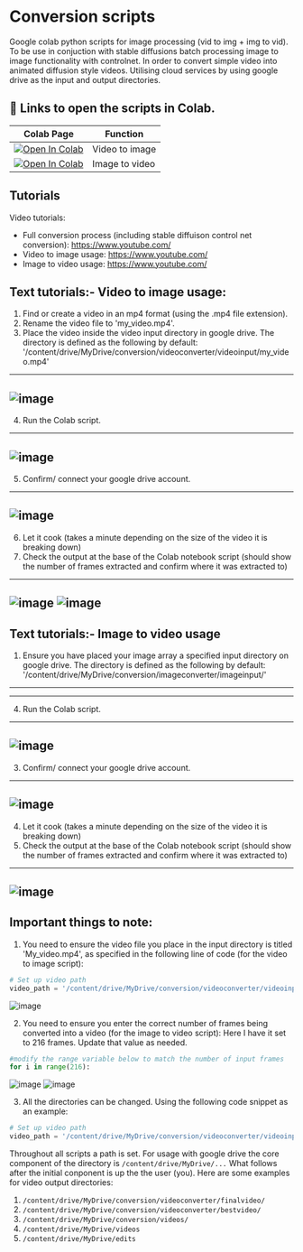 # Conversion scripts
Google colab python scripts for image processing (vid to img + img to vid). To be use in conjuction with stable diffusions batch processing image to image functionality with controlnet. In order to convert simple video into animated diffusion style videos. Utilising cloud services by using google drive as the input and output directories.

## 🦒 Links to open the scripts in Colab.

| Colab Page | Function
| --- | --- |
[![Open In Colab](https://colab.research.google.com/assets/colab-badge.svg)](https://colab.research.google.com/drive/18Yf4p23C5oXni98Gbdn7jz9Zx4eYq2aI?usp=sharing) | Video to image
[![Open In Colab](https://colab.research.google.com/assets/colab-badge.svg)](https://colab.research.google.com/drive/1h5QNzgCZfJDskGExA9F7n2ZH1l-lxdvf?usp=sharing) | Image to video

## Tutorials
Video tutorials:
- Full conversion process (including stable diffuison control net conversion): https://www.youtube.com/
- Video to image usage: https://www.youtube.com/
- Image to video usage: https://www.youtube.com/

## Text tutorials:- Video to image usage:
1) Find or create a video in an mp4 format (using the .mp4 file extension).
2) Rename the video file to 'my_video.mp4'.
3) Place the video inside the video input directory in google drive. The directory is defined as the following by default: '/content/drive/MyDrive/conversion/videoconverter/videoinput/my_video.mp4'
---
![image](https://github.com/redrawjam/videotoimage/assets/34511774/7982c0b8-0e42-4af1-ae6e-e17ca54a65bc)
---
4) Run the Colab script.
---
![image](https://github.com/redrawjam/videotoimage/assets/34511774/64e6c13e-74d3-4ff3-b83d-96165dba3b67)
---
5) Confirm/ connect your google drive account.
---
![image](https://github.com/redrawjam/videotoimage/assets/34511774/0b62df44-55fa-45bc-b5d2-5a3252e50237)
---
6) Let it cook (takes a minute depending on the size of the video it is breaking down)
7) Check the output at the base of the Colab notebook script (should show the number of frames extracted and confirm where it was extracted to)
---
![image](https://github.com/redrawjam/videotoimage/assets/34511774/8de717c1-e6b7-4d57-b679-b6941fddef05)
![image](https://github.com/redrawjam/videotoimage/assets/34511774/33ea1b81-74ef-4e19-80d7-875b3631ea8f)
---

## Text tutorials:- Image to video usage
1) Ensure you have placed your image array a specified input directory on google drive. The directory is defined as the following by default: '/content/drive/MyDrive/conversion/imageconverter/imageinput/'
---

--- 
4) Run the Colab script.
---
![image](https://github.com/redrawjam/videotoimage/assets/34511774/64e6c13e-74d3-4ff3-b83d-96165dba3b67)
---
3) Confirm/ connect your google drive account.
---
![image](https://github.com/redrawjam/videotoimage/assets/34511774/0b62df44-55fa-45bc-b5d2-5a3252e50237)
---
4) Let it cook (takes a minute depending on the size of the video it is breaking down)
5) Check the output at the base of the Colab notebook script (should show the number of frames extracted and confirm where it was extracted to)
---
![image](https://github.com/redrawjam/videotoimage/assets/34511774/8de717c1-e6b7-4d57-b679-b6941fddef05)
---


## Important things to note: 

1) You need to ensure the video file you place in the input directory is titled 'My_video.mp4', as specified in the following line of code (for the video to image script):
```py
# Set up video path
video_path = '/content/drive/MyDrive/conversion/videoconverter/videoinput/my_video.mp4'
```
![image](https://github.com/redrawjam/videotoimage/assets/34511774/4768ae5b-5cf9-463e-80f0-750e1a2fea52)

2) You need to ensure you enter the correct number of frames being converted into a video (for the image to video script):
Here I have it set to 216 frames. Update that value as needed.
```py
#modify the range variable below to match the number of input frames
for i in range(216):
```
![image](https://github.com/redrawjam/videotoimage/assets/34511774/4157171c-16e5-4515-9a48-5db2f2315936)
![image](https://github.com/redrawjam/videotoimage/assets/34511774/ac1f5802-7c4a-49ec-9d2f-c8fd9562e07f)

3) All the directories can be changed. Using the following code snippet as an example:
```py
# Set up video path
video_path = '/content/drive/MyDrive/conversion/videoconverter/videoinput/my_video.mp4'
```

Throughout all scripts a path is set. For usage with google drive the core component of the directory is `/content/drive/MyDrive/...` 
What follows after the initial conponent is up the the user (you). Here are some examples for video output directories:
1) `/content/drive/MyDrive/conversion/videoconverter/finalvideo/`
2) `/content/drive/MyDrive/conversion/videoconverter/bestvideo/`
4) `/content/drive/MyDrive/conversion/videos/`
5) `/content/drive/MyDrive/videos`
6) `/content/drive/MyDrive/edits`


